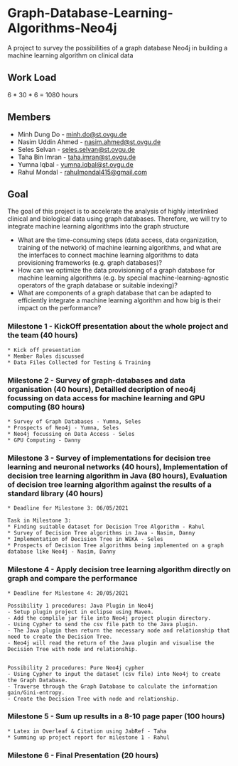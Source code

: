 # Graph-Database-Learning-Algorithms-Neo4j
A project to survey the possibilities of a graph database Neo4j in building a machine learning algorithm on clinical data


## Work Load

6 * 30 * 6 = 1080 hours

## Members

* Minh Dung Do - minh.do@st.ovgu.de
* Nasim Uddin Ahmed - nasim.ahmed@st.ovgu.de
* Seles Selvan - seles.selvan@st.ovgu.de
* Taha Bin Imran - taha.imran@st.ovgu.de
* Yumna Iqbal - yumna.iqbal@st.ovgu.de
* Rahul Mondal - rahulmondal415@gmail.com

## Goal 
The goal of this project is to accelerate the analysis of highly interlinked clinical and biological data using graph databases. Therefore, we will try to integrate machine learning algorithms into the graph structure

* What are the time-consuming steps (data access, data organization, training of the network) of machine learning algorithms, and what are the interfaces to connect machine learning algorithms to data provisioning frameworks (e.g. graph databases)?
* How can we optimize the data provisioning of a graph database for machine learning algorithms (e.g. by special machine-learning-agnostic operators of the graph database or suitable indexing)?
* What are components of a graph database that can be adapted to efficiently integrate a machine learning algorithm and how big is their impact on the performance?


### Milestone 1 - KickOff presentation about the whole project and the team (40 hours)

```
* Kick off presentation 
* Member Roles discussed
* Data Files Collected for Testing & Training

```
### Milestone 2 - Survey of graph-databases and data organisation (40 hours), Detailled decription of neo4j focussing on data access for machine learning and GPU computing (80 hours)

```
* Survey of Graph Databases - Yumna, Seles
* Prospects of Neo4j - Yumna, Seles
* Neo4j focussing on Data Access - Seles
* GPU Computing - Danny

```
### Milestone 3 - Survey of implementations for decision tree learning and neuronal networks (40 hours), Implementation of decision tree learning algorithm in Java (80 hours), Evaluation of decision tree learning algorithm against the results of a standard library  (40 hours) 

```
* Deadline for Milestone 3: 06/05/2021

Task in Milestone 3:
* Finding suitable dataset for Decision Tree Algorithm - Rahul
* Survey of Decision Tree algorithms in Java - Nasim, Danny
* Implementation of Decision Tree in WEKA - Seles
* Prospects of Decision Tree algorithms being implemented on a graph database like Neo4j - Nasim, Danny

```

### Milestone 4 - Apply decision tree learning algorithm directly on graph and compare the performance

```
* Deadline for Milestone 4: 20/05/2021

Possibility 1 procedures: Java Plugin in Neo4j
- Setup plugin project in eclipse using Maven.
- Add the complile jar file into Neo4j project plugin directory.
- Using Cypher to send the csv file path to the Java plugin.
- The Java plugin then return the necessary node and relationship that need to create the Decision Tree.
- Neo4j will read the return of the Java plugin and visualise the Decision Tree with node and relationship.


Possibility 2 procedures: Pure Neo4j cypher
- Using Cypher to input the dataset (csv file) into Neo4j to create the Graph Database.
- Traverse through the Graph Database to calculate the information gain/Gini-entropy.
- Create the Decision Tree with node and relationship.
```

### Milestone 5 - Sum up results in a 8-10 page paper (100 hours)

```
* Latex in Overleaf & Citation using JabRef - Taha
* Summing up project report for milestone 1 - Rahul

```

### Milestone 6 - Final Presentation (20 hours)
